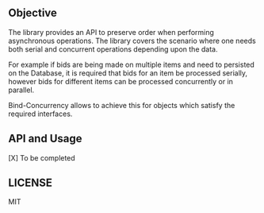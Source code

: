 ## Objective

The library provides an API to preserve order when performing asynchronous operations. The library covers the scenario where one needs both serial and concurrent operations depending upon the data. 

For example if bids are being made on multiple items and need to persisted on the Database, it is required that bids for an item be processed serially, however bids for different items can be processed concurrently or in parallel.

Bind-Concurrency allows to achieve this for objects which satisfy the required interfaces.

## API and Usage

[X] To be completed

## LICENSE

MIT